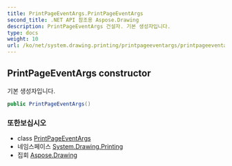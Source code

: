 ```yaml
---
title: PrintPageEventArgs.PrintPageEventArgs
second_title: .NET API 참조용 Aspose.Drawing
description: PrintPageEventArgs 건설자. 기본 생성자입니다.
type: docs
weight: 10
url: /ko/net/system.drawing.printing/printpageeventargs/printpageeventargs/
---
```

## PrintPageEventArgs constructor

기본 생성자입니다.

```csharp
public PrintPageEventArgs()
```

### 또한보십시오

* class [PrintPageEventArgs](../)
* 네임스페이스 [System.Drawing.Printing](../../printpageeventargs/)
* 집회 [Aspose.Drawing](../../../)


